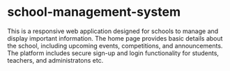 # school-management-system
This is a responsive web application designed for schools to manage and display important information. The home page provides basic details about the school, including upcoming events, competitions, and announcements. The platform includes secure sign-up and login functionality for students, teachers, and administratons etc.

